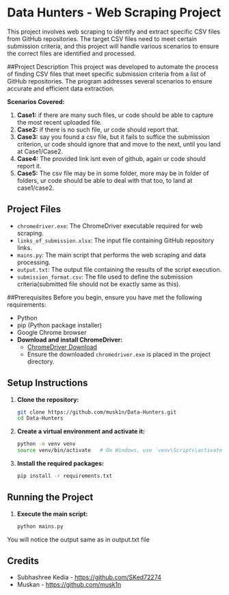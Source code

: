# Data Hunters - Web Scraping Project
This project involves web scraping to identify and extract specific CSV files from GitHub repositories. The target CSV files need to meet certain submission criteria, and this project will handle various scenarios to ensure the correct files are identified and processed.

##Project Description
This project was developed to automate the process of finding CSV files that meet specific submission criteria from a list of GitHub repositories. The program addresses several scenarios to ensure accurate and efficient data extraction.

**Scenarios Covered:**
1. **Case1:** if there are many such files, ur code should be able to capture the most recent uploaded file. 
2. **Case2:** if there is no such file, ur code should report that. 
3. **Case3:** say you found a csv file, but it fails to suffice the submission criterion, ur code should ignore that and move to the next, until you land at Case1/Case2. 
4. **Case4:** The provided link isnt even of github, again ur code should report it. 
5. **Case5:** The csv file may be in some folder, more may be in folder of folders, ur code should be able to deal with that too, to land at case1/case2. 

## Project Files

- `chromedriver.exe`: The ChromeDriver executable required for web scraping.
- `links_of_submission.xlsx`: The input file containing GitHub repository links.
- `mains.py`: The main script that performs the web scraping and data processing.
- `output.txt`: The output file containing the results of the script execution.
- `submission_format.csv`: The file used to define the submission criteria(submitted file should not be exactly same as this).

##Prerequisites
Before you begin, ensure you have met the following requirements:
- Python
- pip (Python package installer)
- Google Chrome browser
- **Download and install ChromeDriver:**
    - [ChromeDriver Download](https://sites.google.com/a/chromium.org/chromedriver/downloads)
    - Ensure the downloaded `chromedriver.exe` is placed in the project directory.

## Setup Instructions

1. **Clone the repository:**
    ```bash
    git clone https://github.com/musk1n/Data-Hunters.git
    cd Data-Hunters
    ```

2. **Create a virtual environment and activate it:**
    ```bash
    python -m venv venv
    source venv/bin/activate   # On Windows, use `venv\Scripts\activate`
    ```

3. **Install the required packages:**
    ```bash
    pip install -r requirements.txt
    ```
## Running the Project
1. **Execute the main script:**
    ```bash
    python mains.py
    ```
You will notice the output same as in output.txt file

## Credits
- Subhashree Kedia - https://github.com/SKed72274
- Muskan - https://github.com/musk1n
